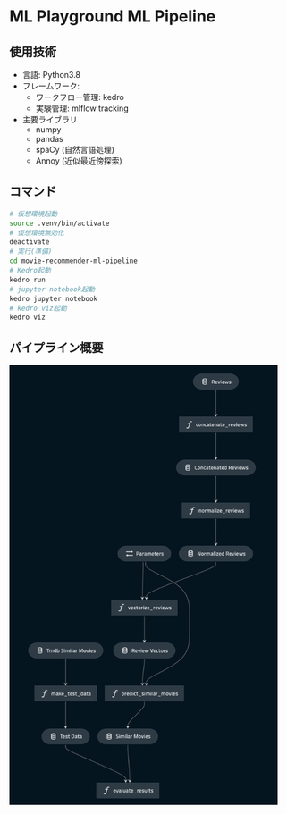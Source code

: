 # ML Playground ML Pipeline

## 使用技術

- 言語: Python3.8
- フレームワーク:
  - ワークフロー管理: kedro
  - 実験管理: mlflow tracking
- 主要ライブラリ
  - numpy
  - pandas
  - spaCy (自然言語処理)
  - Annoy (近似最近傍探索)

## コマンド

```bash
# 仮想環境起動
source .venv/bin/activate
# 仮想環境無効化
deactivate
# 実行(準備)
cd movie-recommender-ml-pipeline
# Kedro起動
kedro run
# jupyter notebook起動
kedro jupyter notebook
# kedro viz起動
kedro viz
```

## パイプライン概要

<img src="https://github.com/yuya-okada527/ml-playground/blob/develop/docs/phase1/%20image/kedro_viz.png" width="480">
